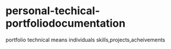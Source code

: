 # personal-techical-portfoliodocumentation
portfolio technical means individuals skills,projects,acheivements

